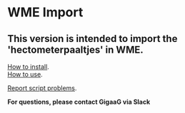 # WME Import
## This version is intended to import the 'hectometerpaaltjes' in WME.

[How to install](https://github.com/GigaaG/WME-HMP-TOOL/wiki/Installing-WME-HMP-TOOL). <br>
[How to use](https://github.com/GigaaG/WME-HMP-TOOL/wiki/Using-the-WME-HMP-TOOL).

[Report script problems](https://github.com/GigaaG/WME-HMP-TOOL/issues).

<b> For questions, please contact GigaaG via Slack </b>

